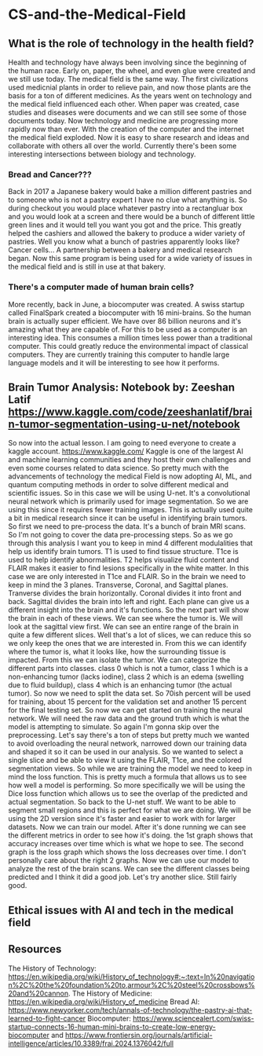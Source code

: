 # CS-and-the-Medical-Field

## What is the role of technology in the health field?
Health and technology have always been involving since the beginning of the human race. Early on, paper, the wheel, and even glue were created and we still use today.
The medical field is the same way. The first civilizations used medicnial plants in order to relieve pain, and now those plants are the basis for a ton of different medicines. 
As the years went on technology and the medical field influenced each other. When paper was created, case studies and diseases were documents and we can still see some of those documents today.
Now technology and medicine are progressing more rapidly now than ever. With the creation of the computer and the internet the medical field exploded. 
Now it is easy to share research and ideas and collaborate with others all over the world. Currently there's been some interesting intersections between biology and technology.
### Bread and Cancer???
Back in 2017 a Japanese bakery would bake a million different pastries and to someone who is not a pastry expert I have no clue what anything is. So during checkout you would place whatever pastry into 
a rectangluar box and you would look at a screen and there would be a bunch of different little green lines and it would tell you want you got and the price. 
This greatly helped the cashiers and allowed the bakery to produce a wider variety of pastries. Well you know what a bunch of pastries apparently looks like?
Cancer cells... A partnership between a bakery and medical research began. Now this same program is being used for a wide variety of issues in the medical field 
and is still in use at that bakery. 
### There's a computer made of human brain cells? 
More recently, back in June, a biocomputer was created. A swiss startup called FinalSpark created a biocomputer with 16 mini-brains. So the human brain is actually 
super efficient. We have over 86 billion neurons and it's amazing what they are capable of. For this to be used as a computer is an interesting idea. 
This consumes a million times less power than a traditional computer. This could greatly reduce the environmental impact of classical computers. They are
currently training this computer to handle large language models and it will be interesting to see how it performs. 

## Brain Tumor Analysis: Notebook by: Zeeshan Latif https://www.kaggle.com/code/zeeshanlatif/brain-tumor-segmentation-using-u-net/notebook
So now into the actual lesson. I am going to need everyone to create a kaggle account. https://www.kaggle.com/ Kaggle is one of the largest AI and machine learning 
communities and they host their own challenges and even some courses related to data science. So pretty much with the advancements of technology the medical Field
is now adopting AI, ML, and quantum computing methods in order to solve different medical and scientific issues. So in this case we will be using U-net.
It's a convolutional neural network which is primarily used for image segmentation. So we are using this since it requires fewer training images. 
This is actually used quite a bit in medical research since it can be useful in identifying brain tumors. So first we need to pre-process the data. 
It's a bunch of brain MRI scans. So I'm not going to cover the data pre-processing steps. So as we go through this analysis I want you to keep in mind 
4 different modulalities that help us identify brain tumors. T1 is used to find tissue structure. T1ce is used to help identify abnormalities. T2 helps visualize
fluid content and FLAIR makes it easier to find lesions specifically in the white matter. In this case we are only interested in T1ce and FLAIR. 
So in the brain we need to keep in mind the 3 planes. Transverse, Coronal, and Sagittal planes. Tranverse divides the brain horizontally. Coronal divides it into front and back.
Sagittal divides the brain into left and right. Each plane can give us a different insight into the brain and it's functions. So the next part will show the brain in each of these views. 
We can see where the tumor is. We will look at the sagittal view first. We can see an entire range of the brain in quite a few different slices. Well that's a lot of slices, we can reduce this so we only keep the 
ones that we are interested in. From this we can identify where the tumor is, what it looks like, how the surrounding tissue is impacted. From this we can isolate the tumor. 
We can categorize the different parts into classes. class 0 which is not a tumor, class 1 which is a non-enhancing tumor (lacks iodine), class 2 which is an edema (swelling due to fluid buildup), class 4 which is an enhancing tumor (the actual tumor).
So now we need to split the data set. So 70ish percent will be used for training, about 15 percent for the validation set and another 15 percent for the final testing set. So now we can get started on training the neural network. We will need the raw data and 
the ground truth which is what the model is attempting to simulate. So again I'm gonna skip over the preprocessing. Let's say there's a ton of steps but pretty much we wanted to avoid overloading the neural network, narrowed down our training data and shaped it so
it can be used in our analysis. So we wanted to select a single slice and be able to view it using the FLAIR, T1ce, and the colored segmentation views. So while we are training the model we need to keep in mind the loss function. This is pretty much a formula that allows us to 
see how well a model is performing. So more specifically we will be using the Dice loss function which allows us to see the overlap of the predicted and actual segmentation. So back to the U-net stuff. We want to be able to segment small regions and this is perfect for what we are doing. 
We will be using the 2D version since it's faster and easier to work with for larger datasets. Now we can train our model. After it's done running we can see the different metrics in order to see how it's doing. the 1st graph shows that accuracy increases over time which is what we hope to see.
The second graph is the loss graph which shows the loss decreases over time. I don't personally care about the right 2 graphs. Now we can use our model to analyze the rest of the brain scans. We can see the different classes being predicted and I think it did a good job. 
Let's try another slice. Still fairly good. 

## Ethical issues with AI and tech in the medical field

## Resources
The History of Technology: https://en.wikipedia.org/wiki/History_of_technology#:~:text=In%20navigation%2C%20the%20foundation%20to,armour%2C%20steel%20crossbows%20and%20cannon.
The History of Medicine: https://en.wikipedia.org/wiki/History_of_medicine
Bread AI: https://www.newyorker.com/tech/annals-of-technology/the-pastry-ai-that-learned-to-fight-cancer
Biocomputer: https://www.sciencealert.com/swiss-startup-connects-16-human-mini-brains-to-create-low-energy-biocomputer and https://www.frontiersin.org/journals/artificial-intelligence/articles/10.3389/frai.2024.1376042/full


